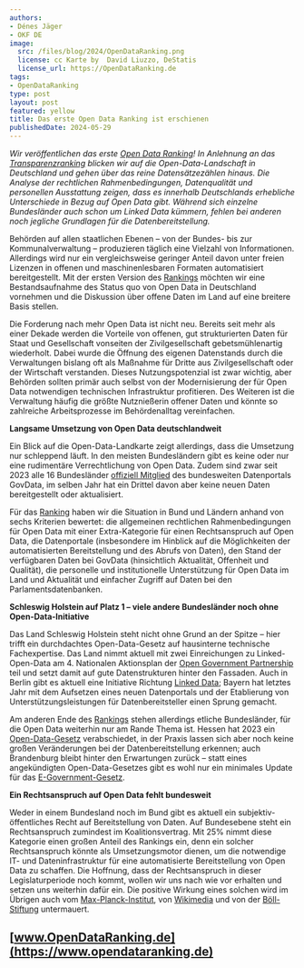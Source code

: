 ```yaml
---
authors:
- Dénes Jäger
- OKF DE
image:
  src: /files/blog/2024/OpenDataRanking.png
  license: cc Karte by  David Liuzzo, DeStatis
  license_url: https://OpenDataRanking.de
tags:
- OpenDataRanking
type: post
layout: post
featured: yellow
title: Das erste Open Data Ranking ist erschienen
publishedDate: 2024-05-29
---
```


*Wir veröffentlichen das erste [Open Data Ranking](https://opendataranking.de)! In Anlehnung an das [Transparenzranking](https://transparenzranking.de) blicken wir auf die Open-Data-Landschaft in Deutschland und gehen über das reine Datensätzezählen hinaus. Die Analyse der rechtlichen Rahmenbedingungen, Datenqualität und personellen Ausstattung zeigen, dass es innerhalb Deutschlands erhebliche Unterschiede in Bezug auf Open Data gibt. Während sich einzelne Bundesländer auch schon um Linked Data kümmern, fehlen bei anderen noch jegliche Grundlagen für die Datenbereitstellung.*

Behörden auf allen staatlichen Ebenen – von der Bundes- bis zur Kommunalverwaltung – produzieren täglich eine Vielzahl von Informationen. Allerdings wird nur ein vergleichsweise geringer Anteil davon unter freien Lizenzen in offenen und maschinenlesbaren Formaten automatisiert bereitgestellt. Mit der ersten Version des [Rankings](https://opendataranking.de) möchten wir eine Bestandsaufnahme des Status quo von Open Data in Deutschland vornehmen und die Diskussion über offene Daten im Land auf eine breitere Basis stellen.

Die Forderung nach mehr Open Data ist nicht neu. Bereits seit mehr als einer Dekade werden die Vorteile von offenen, gut strukturierten Daten für Staat und Gesellschaft vonseiten der Zivilgesellschaft gebetsmühlenartig wiederholt. Dabei wurde die Öffnung des eigenen Datenstands durch die Verwaltungen bislang oft als Maßnahme für Dritte aus Zivilgesellschaft oder der Wirtschaft verstanden. Dieses Nutzungspotenzial ist zwar wichtig, aber Behörden sollten primär auch selbst von der Modernisierung der für Open Data notwendigen technischen Infrastruktur profitieren. Des Weiteren ist die Verwaltung häufig die größte Nutznießerin offener Daten und könnte so zahlreiche Arbeitsprozesse im Behördenalltag vereinfachen.

**Langsame Umsetzung von Open Data deutschlandweit**

Ein Blick auf die Open-Data-Landkarte zeigt allerdings, dass die Umsetzung nur schleppend läuft. In den meisten Bundesländern gibt es keine oder nur eine rudimentäre Verrechtlichung von Open Data. Zudem sind zwar seit 2023 alle 16 Bundesländer [offiziell Mitglied](https://www.fitko.de/presse/pressedetail/govdata-alle-laender-und-der-bund-unterstuetzen-das-open-data-portal) des bundesweiten Datenportals GovData, im selben Jahr hat ein Drittel davon aber keine neuen Daten bereitgestellt oder aktualisiert.

Für das [Ranking](https://opendataranking.de) haben wir die Situation in Bund und Ländern anhand von sechs Kriterien bewertet: die allgemeinen rechtlichen Rahmenbedingungen für Open Data mit einer Extra-Kategorie für einen Rechtsanspruch auf Open Data, die Datenportale (insbesondere im Hinblick auf die Möglichkeiten der automatisierten Bereitstellung und des Abrufs von Daten), den Stand der verfügbaren Daten bei GovData (hinsichtlich Aktualität, Offenheit und Qualität), die personelle und institutionelle Unterstützung für Open Data im Land und Aktualität und einfacher Zugriff auf Daten bei den Parlamentsdatenbanken. 

**Schleswig Holstein auf Platz 1 – viele andere Bundesländer noch ohne Open-Data-Initiative**

Das Land Schleswig Holstein steht nicht ohne Grund an der Spitze – hier trifft ein durchdachtes Open-Data-Gesetz auf hausinterne technische Fachexpertise. Das Land nimmt aktuell mit zwei Einreichungen zu Linked-Open-Data am 4. Nationalen Aktionsplan der [Open Government Partnership](https://www.open-government-deutschland.de/opengov-de/ogp/aktionsplaene-und-berichte/4-nap/oeffentlich-bereitgestellte-daten-als-linked-open-data-verpflichtung-schleswig-holstein--2225528?view=) teil und setzt damit auf gute Datenstrukturen hinter den Fassaden. Auch in Berlin gibt es aktuell eine Initiative Richtung [Linked Data](https://www.open-government-deutschland.de/opengov-de/ogp/aktionsplaene-und-berichte/4-nap/berliner-haushaltsdaten-als-linked-open-data-verpflichtung-berlin--2225466#tar-1); Bayern hat letztes Jahr mit dem Aufsetzen eines neuen Datenportals und der Etablierung von Unterstützungsleistungen für Datenbereitsteller einen Sprung gemacht.

Am anderen Ende des [Rankings](https://opendataranking.de) stehen allerdings etliche Bundesländer, für die Open Data weiterhin nur am Rande Thema ist. Hessen hat 2023 ein [Open-Data-Gesetz](https://okfn.de/publikationen/2023_stellungnahme-hessisches-opendatagesetz/) verabschiedet, in der Praxis lassen sich aber noch keine großen Veränderungen bei der Datenbereitstellung erkennen; auch Brandenburg bleibt hinter den Erwartungen zurück – statt eines angekündigten Open-Data-Gesetzes gibt es wohl nur ein minimales Update für das [E-Government-Gesetz](https://okfn.de/publikationen/2023_egovernment-brandenburg/).

**Ein Rechtsanspruch auf Open Data fehlt bundesweit**

Weder in einem Bundesland noch im Bund gibt es aktuell ein subjektiv-öffentliches Recht auf Bereitstellung von Daten. Auf Bundesebene steht ein Rechtsanspruch zumindest im Koalitionsvertrag. Mit 25% nimmt diese Kategorie einen großen Anteil des Rankings ein, denn ein solcher Rechtsanspruch könnte als Umsetzungsmotor dienen, um die notwendige IT- und  Dateninfrastruktur für eine automatisierte Bereitstellung von Open Data zu schaffen. Die Hoffnung, dass der Rechtsanspruch in dieser Legislaturperiode noch kommt, wollen wir uns nach wie vor erhalten und setzen uns weiterhin dafür ein. Die positive Wirkung eines solchen wird im Übrigen auch vom [Max-Planck-Institut](https://papers.ssrn.com/sol3/papers.cfm?abstract_id=4492439), von [Wikimedia](https://www.wikimedia.de/wp-content/uploads/2023/04/Wikimedia_Deutschland_-_Positionspapier_Recht_auf_Open_Data_2022.pdf) und von der [Böll-Stiftung](https://www.boell.de/de/2022/09/15/daten-als-oeffentliche-infrastruktur) untermauert.

## [www.OpenDataRanking.de](https://www.opendataranking.de) ##
